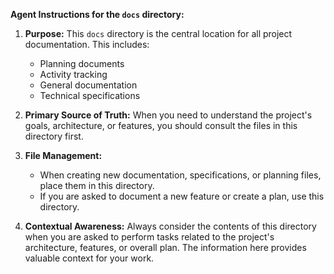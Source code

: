 **Agent Instructions for the `docs` directory:**

1.  **Purpose:** This `docs` directory is the central location for all project documentation. This includes:
    *   Planning documents
    *   Activity tracking
    *   General documentation
    *   Technical specifications

2.  **Primary Source of Truth:** When you need to understand the project's goals, architecture, or features, you should consult the files in this directory first.

3.  **File Management:**
    *   When creating new documentation, specifications, or planning files, place them in this directory.
    *   If you are asked to document a new feature or create a plan, use this directory.

4.  **Contextual Awareness:** Always consider the contents of this directory when you are asked to perform tasks related to the project's architecture, features, or overall plan. The information here provides valuable context for your work.
